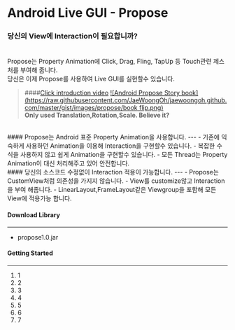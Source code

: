# Android Live GUI - Propose
<i class="icon-cog"></i> 
### 당신의 View에 Interaction이 필요합니까?<br><br>

Propose는 Property Animation에 Click, Drag, Fling, TapUp 등 Touch관련 제스처를 부여해 줍니다.<br>
당신은 이제 Propose를 사용하여 Live GUI를 실현할수 있습니다.<br>
> ####[Click introduction video](https://youtu.be/FpXSwXSbTYE)
[![Android Propose Story book](https://raw.githubusercontent.com/JaeWoongOh/jaewoongoh.github.com/master/gist/images/propose/book flip.png)](http://youtu.be/FpXSwXSbTYE)<br>
**Only used Translation,Rotation,Scale.  Believe it?**

<br>
#### Propose는 Android 표준 Property Animation을 사용합니다.
---
- 기존에 익숙하게 사용하던 Animation을 이용해 Interaction을 구현할수 있습니다.
- 복잡한 수식을 사용하지 않고 쉽게 Animation을 구현할수 있습니다.
- 모든 Thread는 Property Animation이 대신 처리해주고 있어 안전합니다.

<br>
#### 당신의 소스코드 수정없이 Interaction 적용이 가능합니다.
---
- Propose는 CustomView처럼 의존성을 가지지 않습니다.
- View를 customize않고 Interaction을 부여 해줍니다.
- LinearLayout,FrameLayout같은 Viewgroup을 포함해 모든 View에 적용가능 합니다.



#### Download Library
---
- propose1.0.jar


#### Getting Started
---
1. 1
2. 2
3. 3
4. 4
5. 5
6. 6
7. 7


